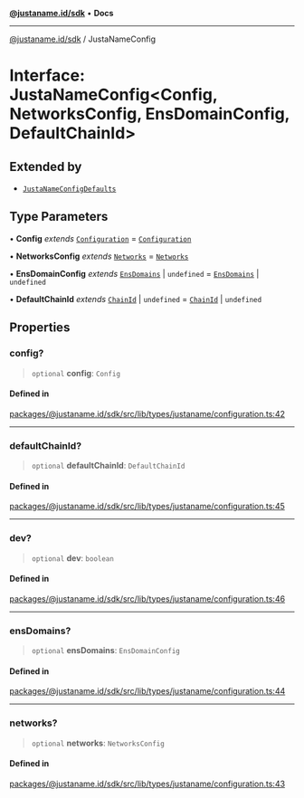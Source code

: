 [**@justaname.id/sdk**](../README.md) • **Docs**

***

[@justaname.id/sdk](../globals.md) / JustaNameConfig

# Interface: JustaNameConfig\<Config, NetworksConfig, EnsDomainConfig, DefaultChainId\>

## Extended by

- [`JustaNameConfigDefaults`](JustaNameConfigDefaults.md)

## Type Parameters

• **Config** *extends* [`Configuration`](Configuration.md) = [`Configuration`](Configuration.md)

• **NetworksConfig** *extends* [`Networks`](../type-aliases/Networks.md) = [`Networks`](../type-aliases/Networks.md)

• **EnsDomainConfig** *extends* [`EnsDomains`](../type-aliases/EnsDomains.md) \| `undefined` = [`EnsDomains`](../type-aliases/EnsDomains.md) \| `undefined`

• **DefaultChainId** *extends* [`ChainId`](../type-aliases/ChainId.md) \| `undefined` = [`ChainId`](../type-aliases/ChainId.md) \| `undefined`

## Properties

### config?

> `optional` **config**: `Config`

#### Defined in

[packages/@justaname.id/sdk/src/lib/types/justaname/configuration.ts:42](https://github.com/JustaName-id/JustaName-sdk/blob/dc845c10af242e3ca87d95ef392516ac0bfa8b95/packages/@justaname.id/sdk/src/lib/types/justaname/configuration.ts#L42)

***

### defaultChainId?

> `optional` **defaultChainId**: `DefaultChainId`

#### Defined in

[packages/@justaname.id/sdk/src/lib/types/justaname/configuration.ts:45](https://github.com/JustaName-id/JustaName-sdk/blob/dc845c10af242e3ca87d95ef392516ac0bfa8b95/packages/@justaname.id/sdk/src/lib/types/justaname/configuration.ts#L45)

***

### dev?

> `optional` **dev**: `boolean`

#### Defined in

[packages/@justaname.id/sdk/src/lib/types/justaname/configuration.ts:46](https://github.com/JustaName-id/JustaName-sdk/blob/dc845c10af242e3ca87d95ef392516ac0bfa8b95/packages/@justaname.id/sdk/src/lib/types/justaname/configuration.ts#L46)

***

### ensDomains?

> `optional` **ensDomains**: `EnsDomainConfig`

#### Defined in

[packages/@justaname.id/sdk/src/lib/types/justaname/configuration.ts:44](https://github.com/JustaName-id/JustaName-sdk/blob/dc845c10af242e3ca87d95ef392516ac0bfa8b95/packages/@justaname.id/sdk/src/lib/types/justaname/configuration.ts#L44)

***

### networks?

> `optional` **networks**: `NetworksConfig`

#### Defined in

[packages/@justaname.id/sdk/src/lib/types/justaname/configuration.ts:43](https://github.com/JustaName-id/JustaName-sdk/blob/dc845c10af242e3ca87d95ef392516ac0bfa8b95/packages/@justaname.id/sdk/src/lib/types/justaname/configuration.ts#L43)
